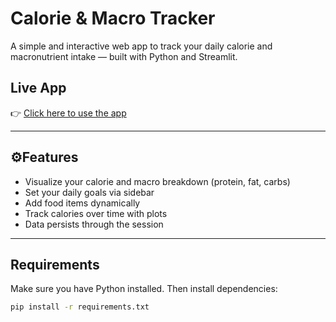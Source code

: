 # Calorie & Macro Tracker

A simple and interactive web app to track your daily calorie and macronutrient intake — built with Python and Streamlit.

## Live App

👉 [Click here to use the app](https://your-name-your-app.streamlit.app)

---

## ⚙Features

-  Visualize your calorie and macro breakdown (protein, fat, carbs)
-  Set your daily goals via sidebar
-  Add food items dynamically
-  Track calories over time with plots
-  Data persists through the session

---

## Requirements

Make sure you have Python installed. Then install dependencies:

```bash
pip install -r requirements.txt

